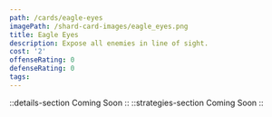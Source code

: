 ```yaml
---
path: /cards/eagle-eyes
imagePath: /shard-card-images/eagle_eyes.png
title: Eagle Eyes
description: Expose all enemies in line of sight.
cost: '2'
offenseRating: 0
defenseRating: 0
tags:
---
```

::details-section
Coming Soon
::
::strategies-section
Coming Soon
::